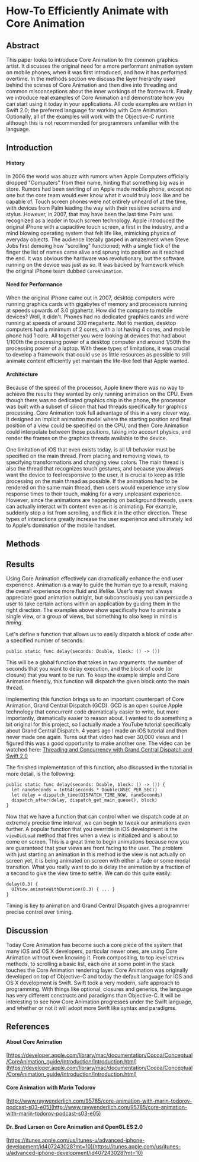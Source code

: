 How-To Efficiently Animate with Core Animation
==============================================

## Abstract

This paper looks to introduce Core Animation to the common graphics artist. It discusses the original need for a more performant animation system on mobile phones, when it was first introduced, and how it has performed overtime. In the methods section we discuss the layer hierarchy used behind the scenes of Core Animation and then dive into threading and common misconceptions about the inner workings of the framework. Finally we introduce real examples of Core Animation and demonstrate how you can start using it today in your applications. All code examples are written in Swift 2.0; the preferred language for working with Core Animation. Optionally, all of the examples will work with the Objective-C runtime although this is not recommended for programmers unfamiliar with the language.

## Introduction

#### History

In 2006 the world was abuzz with rumors when Apple Computers officially dropped "Computers" from their name, hinting that something big was in store. Rumors had been swirling of an Apple made mobile phone, except no one but the core team would ever know what it would truly look like and be capable of. Touch screen phones were not entirely unheard of at the time, with devices from Palm leading the way with their resistive screens and stylus. However, in 2007, that may have been the last time Palm was recognized as a leader in touch screen technology. Apple introduced the original iPhone with a capacitive touch screen, a first in the industry, and a mind blowing operating system that felt life like, mimicking physics of everyday objects. The audience literally gasped in amazement when Steve Jobs first demoing how "scrolling" functioned; with a single flick of the finger the list of names came alive and sprung into position as it reached the end. It was obvious the hardware was revolutionary, but the software running on the device was just as so. It was backed by framework which the original iPhone team dubbed `CoreAnimation`.

#### Need for Performance

When the original iPhone came out in 2007, desktop computers were running graphics cards with gigabytes of memory and processors running at speeds upwards of 3.0 gigahertz. How did the compare to mobile devices? Well, it didn't. Phones had no dedicated graphics cards and were running at speeds of around 300 megahertz. Not to mention, desktop computers had a minimum of 2 cores, with a lot having 4 cores, and mobile phone had 1 core. All together you were looking at devices that had about 1/100th the processing power of a desktop computer and around 1/50th the processing power of a laptop. With these types of limitations, it was crucial to develop a framework that could use as little resources as possible to still animate content efficiently yet maintain the life-like feel that Apple wanted.

#### Architecture

Because of the speed of the processor, Apple knew there was no way to achieve the results they wanted by only running animation on the CPU. Even though there was no dedicated graphics chip in the phone, the processor was built with a subset of silicon that had threads specifically for graphics processing. Core Animation took full advantage of this in a very clever way. It designed an implicit animation model where the starting position and final position of a view could be specified on the CPU, and then Core Animation could interpolate between those positions, taking into account physics, and render the frames on the graphics threads available to the device.

One limitation of iOS that even exists today, is all UI behavior must be specified on the main thread. From placing and removing views, to specifying transformations and changing view colors. The main thread is also the thread that recognizes touch gestures, and because you always want the device to feel responsive to the user, it is crucial to keep as little processing on the main thread as possible. If the animations had to be rendered on the same main thread, then users would experience very slow response times to their touch, making for a very unpleasant experience. However, since the animations are happening on background threads, users can actually interact with content even as it is animating. For example, suddenly stop a list from scrolling, and flick it in the other direction. These types of interactions greatly increase the user experience and ultimately led to Apple's domination of the mobile handset.

## Methods



## Results

Using Core Animation effectively can dramatically enhance the end user experience. Animation is a way to guide the human eye to a result, making the overall experience more fluid and lifelike. User's may not always appreciate good animation outright, but subconsciously you can persuade a user to take certain actions within an application by guiding them in the right direction. The examples above show specifically how to animate a single view, or a group of views, but something to also keep in mind is *timing*.

Let's define a function that allows us to easily dispatch a block of code after a specified number of seconds:

```
public static func delay(seconds: Double, block: () -> ())
```

This will be a global function that takes in two arguments: the number of seconds that you want to delay execution, and the block of code (or closure) that you want to be run. To keep the example simple and Core Animation friendly, this function will dispatch the given block onto the main thread.

Implementing this function brings us to an important counterpart of Core Animation, Grand Central Dispatch (GCD). GCD is an open source Apple technology that concurrent code dramatically easier to write, but more importantly, dramatically easier to reason about. I wanted to do something a bit original for this project, so I actually made a YouTube tutorial specifically about Grand Central Dispatch. 4 years ago I made an iOS tutorial and then never made one again. Turns out that video had over 30,000 views and I figured this was a good opportunity to make another one. The video can be watched here: [Threading and Concurrency with Grand Central Dispatch and Swift 2.0](https://www.youtube.com/watch?v=EZGVxQ1oRTI)

The finished implementation of this function, also discussed in the tutorial in more detail, is the following:

```
public static func delay(seconds: Double, block: () -> ()) {
  let nanoSeconds = Int64(seconds * Double(NSEC_PER_SEC))
  let delay = dispatch_time(DISPATCH_TIME_NOW, nanoSeconds)
  dispatch_after(delay, dispatch_get_main_queue(), block)
}
```

Now that we have a function that can control when we dispatch code at an extremely precise time interval, we can begin to tweak our animations even further. A popular function that you override in iOS development is the `viewDidLoad` method that fires when a view is initialized and is about to come on screen. This is a great time to begin animations because now you are guaranteed that your views are front facing to the user. The problem with just starting an animation in this method is the view is not actually on screen yet, it is being animated on screen with either a fade or some modal transition. What you really want to do is delay the animation by a fraction of a second to give the view time to settle. We can do this quite easily:

```
delay(0.3) {
  UIView.animateWithDuration(0.3) { ... }
}
```

Timing is key to animation and Grand Central Dispatch gives a programmer precise control over timing.

## Discussion

Today Core Animation has become such a core piece of the system that many iOS and OS X developers, particular newer ones, are using Core Animation without even knowing it. From compositing, to top level `UIView` methods, to scrolling a basic list, each one at some point in the stack touches the Core Animation rendering layer. Core Animation was originally developed on top of Objective-C and today the default language for iOS and OS X development is Swift. Swift took a very modern, safe approach to programming. With things like optional, closures and generics, the language has very different constructs and paradigms than Objective-C. It will be interesting to see how Core Animation progresses under the Swift language, and whether or not it will adopt more Swift like syntax and paradigms.

## References

#### About Core Animation
[https://developer.apple.com/library/mac/documentation/Cocoa/Conceptual/CoreAnimation_guide/Introduction/Introduction.html](https://developer.apple.com/library/mac/documentation/Cocoa/Conceptual/CoreAnimation_guide/Introduction/Introduction.html)

#### Core Animation with Marin Todorov
[http://www.raywenderlich.com/95785/core-animation-with-marin-todorov-podcast-s03-e05](http://www.raywenderlich.com/95785/core-animation-with-marin-todorov-podcast-s03-e05)

#### Dr. Brad Larson on Core Animation and OpenGL ES 2.0
[https://itunes.apple.com/us/itunes-u/advanced-iphone-development/id407243028?mt=10](https://itunes.apple.com/us/itunes-u/advanced-iphone-development/id407243028?mt=10)
